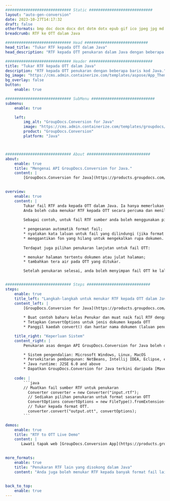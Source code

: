 ```yaml
---
############################# Static ############################
layout: "auto-gen-conversion"
date: 2023-10-27T14:17:32
draft: false
otherformats: bmp doc docm docx dot dotm dotx epub gif ico jpeg jpg md odt ott pdf png psd rtf tex tif tiff txt xps
breadcrumb: RTF ke OTT dalam Java

############################# Head ############################
head_title: "Tukar RTF kepada OTT dalam Java"
head_description: "RTF kepada OTT penukaran dalam Java dengan beberapa baris kod. Tukar lebih 160 format fail menggunakan API penukaran dokumen GroupDocs untuk Java"

############################# Header ############################
title: "Tukar RTF kepada OTT dalam Java"
description: "RTF kepada OTT penukaran dengan beberapa baris kod Java."
bg_image: "https://cms.admin.containerize.com/templates/aspose/App_Themes/V3/images/bg/header1.png"
bg_overlay: false
button:
    enable: true

############################# SubMenu ############################
submenu:
    enable: true

    left:
        img_alt: "GroupDocs.Conversion for Java"
        image: "https://cms.admin.containerize.com/templates/groupdocs/images/product-logos/90x90-noborder/groupdocs-conversion-java.png"
        product: "GroupDocs.Conversion"
        platform: "Java"



############################# About ############################
about:
    enable: true
    title: "Mengenai API GroupDocs.Conversion for Java."
    content: |
        [GroupDocs.Conversion for Java](https://products.groupdocs.com/conversion/java/) ialah API penukaran format fail lanjutan untuk menukar antara imej popular dan format dokumen seperti Microsoft Office, OpenDocument, PDF, HTML, e-mel, CAD. dan banyak lagi dengan hanya beberapa baris kod. API asli secara automatik mengesan format dokumen asal dan menawarkan banyak pilihan untuk menyesuaikan dokumen yang ditukar. Bersama-sama dengan fungsi mengekstrak maklumat daripada dokumen, ia juga menyokong caching hasil penukaran ke cakera tempatan secara lalai. Walau bagaimanapun, sebarang jenis storan cache boleh disokong dengan melaksanakan antara muka yang sesuai - Amazon S3, Dropbox, Google Drive, Windows Azure, Reddis atau mana-mana yang lain.
    

overview:
    enable: true
    content: |
        Tukar fail RTF anda kepada OTT dalam Java. Ia hanya memerlukan beberapa baris kod Java pada mana-mana platform pilihan anda, seperti Windows, Linux, macOS.
        Anda boleh cuba menukar RTF kepada OTT secara percuma dan menilai kualiti hasil penukaran. Bersama-sama dengan skrip penukaran fail mudah, anda boleh mencuba pilihan yang lebih canggih untuk memuatkan fail sumber RTF dan menyimpan output OTT. 
        
        Sebagai contoh, untuk fail RTF sumber anda boleh menggunakan pilihan pemuatan berikut:

        * pengesanan automatik format fail;
        * nyatakan kata laluan untuk fail yang dilindungi (jika format fail menyokongnya);
        * menggantikan fon yang hilang untuk mengekalkan rupa dokumen.
        
        Terdapat juga pilihan penukaran lanjutan untuk fail OTT:

        * menukar halaman tertentu dokumen atau julat halaman;
        * tambahkan tera air pada OTT yang ditukar.

        Setelah penukaran selesai, anda boleh menyimpan fail OTT ke laluan fail setempat anda atau ke mana-mana storan pihak ketiga seperti FTP, Amazon S3, Google Drive, Dropbox dll. Sila ambil perhatian - untuk menukar RTF kepada OTT, anda tidak perlu memasang sebarang perisian tambahan, seperti MS Office, Open Office, Adobe Acrobat Reader dsb.


############################# Steps ############################
steps:
    enable: true
    title_left: "Langkah-langkah untuk menukar RTF kepada OTT dalam Java"
    content_left: |
        [GroupDocs.Conversion for Java](https://products.groupdocs.com/conversion/java/) membenarkan pembangun menukar fail RTF kepada OTT dengan mudah dengan beberapa baris kod.
        
        * Buat contoh baharu kelas Penukar dan muat naik fail RTF dengan laluan penuh
        * Tetapkan ConvertOptions untuk jenis dokumen kepada OTT
        * Panggil kaedah convert() dan hantar nama dokumen (laluan penuh) dan format (OTT) sebagai parameter

    title_right: "Keperluan Sistem"
    content_right: |
        Penukaran asas dengan API GroupDocs.Conversion for Java boleh dilakukan dengan hanya beberapa baris kod. API kami disokong pada semua platform dan sistem pengendalian utama. Sebelum melaksanakan kod di bawah, pastikan anda mempunyai prasyarat berikut dipasang pada sistem anda.

        * Sistem pengendalian: Microsoft Windows, Linux, MacOS
        * Persekitaran pembangunan: NetBeans, Intellij IDEA, Eclipse, etc.
        * Java runtime: J2SE 6.0 and above
        * Dapatkan GroupDocs.Conversion for Java terkini daripada [Maven](https://repository.groupdocs.com/webapp/#/artifacts/browse/tree/General/repo/com/groupdocs/groupdocs-conversion)
         
    code: |
        ```java    
        // Muatkan fail sumber RTF untuk penukaran
          Converter converter = new Converter("input.rtf");
          // Sediakan pilihan penukaran untuk format sasaran OTT
          ConvertOptions convertOptions = new FileType().fromExtension("ott").getConvertOptions();
          // Tukar kepada format OTT.
          converter.convert("output.ott", convertOptions);
        ```

demos:
    enable: true
    title: "RTF to OTT Live Demo"
    content: |
       Lawati tapak web [GroupDocs.Conversion App](https://products.groupdocs.app/conversion/family) kami dan cuba RTF kepada OTT penukaran sekarang. Demo percuma mempunyai faedah berikut
          

more_formats:
    enable: true
    title: "Penukaran RTF lain yang disokong dalam Java"
    content: "Anda juga boleh menukar RTF kepada banyak format fail lain. Sila lihat senarai di bawah."
       
       
back_to_top:
    enable: true
---
```


